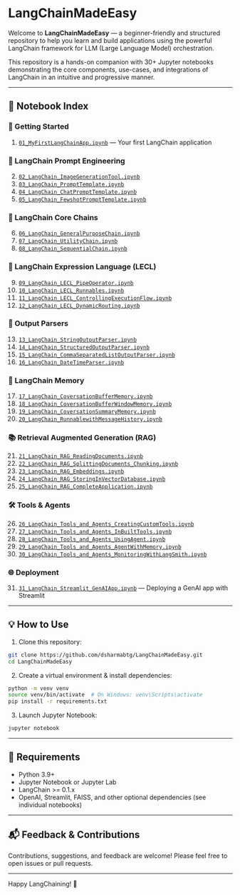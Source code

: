 
# LangChainMadeEasy

Welcome to **LangChainMadeEasy** — a beginner-friendly and structured repository to help you learn and build applications using the powerful LangChain framework for LLM (Large Language Model) orchestration.

This repository is a hands-on companion with 30+ Jupyter notebooks demonstrating the core components, use-cases, and integrations of LangChain in an intuitive and progressive manner.

---

## 📘 Notebook Index

### 🌱 Getting Started
1. <a href="https://github.com/dsharmabtg/LangChainMadeEasy/blob/master/01_MyFirstLangChainApp.ipynb">`01_MyFirstLangChainApp.ipynb`</a> — Your first LangChain application

### 🎨 LangChain Prompt Engineering
2. <a href="https://github.com/dsharmabtg/LangChainMadeEasy/blob/master/02_LangChain_ImageGenerationTool.ipynb">`02_LangChain_ImageGenerationTool.ipynb`</a>
3. <a href="https://github.com/dsharmabtg/LangChainMadeEasy/blob/master/03_LangChain_PromptTemplate.ipynb">`03_LangChain_PromptTemplate.ipynb`</a>
4. <a href="https://github.com/dsharmabtg/LangChainMadeEasy/blob/master/04_LangChain_ChatPromptTemplate.ipynb">`04_LangChain_ChatPromptTemplate.ipynb`</a>
5. <a href="https://github.com/dsharmabtg/LangChainMadeEasy/blob/master/05_LangChain_FewshotPromptTemplate.ipynb">`05_LangChain_FewshotPromptTemplate.ipynb`</a>

### 🔗 LangChain Core Chains
6. <a href="https://github.com/dsharmabtg/LangChainMadeEasy/blob/master/06_LangChain_GeneralPurposeChain.ipynb">`06_LangChain_GeneralPurposeChain.ipynb`</a>
7. <a href="https://github.com/dsharmabtg/LangChainMadeEasy/blob/master/07_LangChain_UtilityChain.ipynb">`07_LangChain_UtilityChain.ipynb`</a>
8. <a href="https://github.com/dsharmabtg/LangChainMadeEasy/blob/master/08_LangChain_SequentialChain.ipynb">`08_LangChain_SequentialChain.ipynb`</a>

### 🧩 LangChain Expression Language (LECL)
9. <a href="https://github.com/dsharmabtg/LangChainMadeEasy/blob/master/09_LangChain_LECL_PipeOperator.ipynb">`09_LangChain_LECL_PipeOperator.ipynb`</a>
10. <a href="https://github.com/dsharmabtg/LangChainMadeEasy/blob/master/10_LangChain_LECL_Runnables.ipynb">`10_LangChain_LECL_Runnables.ipynb`</a>
11. <a href="https://github.com/dsharmabtg/LangChainMadeEasy/blob/master/11_LangChain_LECL_ControllingExecutionFlow.ipynb">`11_LangChain_LECL_ControllingExecutionFlow.ipynb`</a>
12. <a href="https://github.com/dsharmabtg/LangChainMadeEasy/blob/master/12_LangChain_LECL_DynamicRouting.ipynb">`12_LangChain_LECL_DynamicRouting.ipynb`</a>

### 🧾 Output Parsers
13. <a href="https://github.com/dsharmabtg/LangChainMadeEasy/blob/master/13_LangChain_StringOutputParser.ipynb">`13_LangChain_StringOutputParser.ipynb`</a>
14. <a href="https://github.com/dsharmabtg/LangChainMadeEasy/blob/master/14_LangChain_StructuredOutputParser.ipynb">`14_LangChain_StructuredOutputParser.ipynb`</a>
15. <a href="https://github.com/dsharmabtg/LangChainMadeEasy/blob/master/15_LangChain_CommaSeparatedListOutputParser.ipynb">`15_LangChain_CommaSeparatedListOutputParser.ipynb`</a>
16. <a href="https://github.com/dsharmabtg/LangChainMadeEasy/blob/master/16_LangChain_DateTimeParser.ipynb">`16_LangChain_DateTimeParser.ipynb`</a>

### 🧠 LangChain Memory
17. <a href="https://github.com/dsharmabtg/LangChainMadeEasy/blob/master/17_LangChain_CoversationBufferMemory.ipynb">`17_LangChain_CoversationBufferMemory.ipynb`</a>
18. <a href="https://github.com/dsharmabtg/LangChainMadeEasy/blob/master/18_LangChain_CoversationBufferWindowMemory.ipynb">`18_LangChain_CoversationBufferWindowMemory.ipynb`</a>
19. <a href="https://github.com/dsharmabtg/LangChainMadeEasy/blob/master/19_LangChain_CoversationSummaryMemory.ipynb">`19_LangChain_CoversationSummaryMemory.ipynb`</a>
20. <a href="https://github.com/dsharmabtg/LangChainMadeEasy/blob/master/20_LangChain_RunnablewithMessageHistory.ipynb">`20_LangChain_RunnablewithMessageHistory.ipynb`</a>

### 📚 Retrieval Augmented Generation (RAG)
21. <a href="https://github.com/dsharmabtg/LangChainMadeEasy/blob/master/21_LangChain_RAG_ReadingDocuments.ipynb">`21_LangChain_RAG_ReadingDocuments.ipynb`</a>
22. <a href="https://github.com/dsharmabtg/LangChainMadeEasy/blob/master/22_LangChain_RAG_SplittingDocuments_Chunking.ipynb">`22_LangChain_RAG_SplittingDocuments_Chunking.ipynb`</a>
23. <a href="https://github.com/dsharmabtg/LangChainMadeEasy/blob/master/23_LangChain_RAG_Embeddings.ipynb">`23_LangChain_RAG_Embeddings.ipynb`</a>
24. <a href="https://github.com/dsharmabtg/LangChainMadeEasy/blob/master/24_LangChain_RAG_StoringInVectorDatabase.ipynb">`24_LangChain_RAG_StoringInVectorDatabase.ipynb`</a>
25. <a href="https://github.com/dsharmabtg/LangChainMadeEasy/blob/master/25_LangChain_RAG_CompleteApplication.ipynb">`25_LangChain_RAG_CompleteApplication.ipynb`</a>

### 🛠️ Tools & Agents
26. <a href="https://github.com/dsharmabtg/LangChainMadeEasy/blob/master/26_LangChain_Tools_and_Agents_CreatingCustomTools.ipynb">`26_LangChain_Tools_and_Agents_CreatingCustomTools.ipynb`</a>
27. <a href="https://github.com/dsharmabtg/LangChainMadeEasy/blob/master/27_LangChain_Tools_and_Agents_InBuiltTools.ipynb">`27_LangChain_Tools_and_Agents_InBuiltTools.ipynb`</a>
28. <a href="https://github.com/dsharmabtg/LangChainMadeEasy/blob/master/28_LangChain_Tools_and_Agents_UsingAgent.ipynb">`28_LangChain_Tools_and_Agents_UsingAgent.ipynb`</a>
29. <a href="https://github.com/dsharmabtg/LangChainMadeEasy/blob/master/29_LangChain_Tools_and_Agents_AgentWithMemory.ipynb">`29_LangChain_Tools_and_Agents_AgentWithMemory.ipynb`</a>
30. <a href="https://github.com/dsharmabtg/LangChainMadeEasy/blob/master/30_LangChain_Tools_and_Agents_MonitoringWithLangSmith.ipynb">`30_LangChain_Tools_and_Agents_MonitoringWithLangSmith.ipynb`</a>

### 🌐 Deployment
31. <a href="">`31_LangChain_Streamlit_GenAIApp.ipynb`</a> — Deploying a GenAI app with Streamlit

---

## 💡 How to Use

1. Clone this repository:
```bash
git clone https://github.com/dsharmabtg/LangChainMadeEasy.git
cd LangChainMadeEasy
```

2. Create a virtual environment & install dependencies:
```bash
python -m venv venv
source venv/bin/activate  # On Windows: venv\Scripts\activate
pip install -r requirements.txt
```

3. Launch Jupyter Notebook:
```bash
jupyter notebook
```

---

## 📌 Requirements

- Python 3.9+
- Jupyter Notebook or Jupyter Lab
- LangChain >= 0.1.x
- OpenAI, Streamlit, FAISS, and other optional dependencies (see individual notebooks)

---

## 📬 Feedback & Contributions

Contributions, suggestions, and feedback are welcome! Please feel free to open issues or pull requests.

---

Happy LangChaining! 🚀
